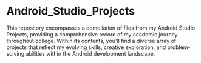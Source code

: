 # Android_Studio_Projects
This repository encompasses a compilation of files from my Android Studio Projects, providing a comprehensive record of my academic journey throughout college. Within its contents, you'll find a diverse array of projects that reflect my evolving skills, creative exploration, and problem-solving abilities within the Android development landscape.
